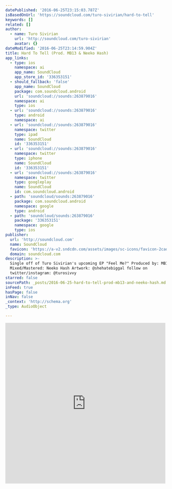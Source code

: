 ```yaml
---
datePublished: '2016-06-25T23:15:03.787Z'
isBasedOnUrl: 'https://soundcloud.com/turo-sivirian/hard-to-tell'
keywords: []
related: []
author:
  - name: Turo Sivirian
    url: 'http://soundcloud.com/turo-sivirian'
    avatar: {}
dateModified: '2016-06-25T23:14:59.904Z'
title: Hard To Tell (Prod. MB13 & Neeko Hash)
app_links:
  - type: ios
    namespace: ai
    app_name: SoundCloud
    app_store_id: '336353151'
  - should_fallback: 'false'
    app_name: SoundCloud
    package: com.soundcloud.android
    url: 'soundcloud://sounds:263879016'
    namespace: ai
    type: ios
  - url: 'soundcloud://sounds:263879016'
    type: android
    namespace: ai
  - url: 'soundcloud://sounds:263879016'
    namespace: twitter
    type: ipad
    name: SoundCloud
    id: '336353151'
  - url: 'soundcloud://sounds:263879016'
    namespace: twitter
    type: iphone
    name: SoundCloud
    id: '336353151'
  - url: 'soundcloud://sounds:263879016'
    namespace: twitter
    type: googleplay
    name: SoundCloud
    id: com.soundcloud.android
  - path: 'soundcloud/sounds:263879016'
    package: com.soundcloud.android
    namespace: google
    type: android
  - path: 'soundcloud/sounds:263879016'
    package: '336353151'
    namespace: google
    type: ios
publisher:
  url: 'http://soundcloud.com'
  name: SoundCloud
  favicon: 'https://a-v2.sndcdn.com/assets/images/sc-icons/favicon-2cadd14b.ico'
  domain: soundcloud.com
description: >-
  Single off of Turo Sivirian's upcoming EP "Feel Me?" Produced by: MB13
  Mixed/Mastered: Neeko Hash Artwork: @shehatebiggal follow on
  twitter/instagram: @turosivvy
starred: false
sourcePath: _posts/2016-06-25-hard-to-tell-prod-mb13-and-neeko-hash.md
inFeed: true
hasPage: false
inNav: false
_context: 'http://schema.org'
_type: AudioObject

---
```

<iframe src="https://cdn.embedly.com/widgets/media.html?src=https%3A%2F%2Fw.soundcloud.com%2Fplayer%2F%3Fvisual%3Dtrue%26url%3Dhttp%253A%252F%252Fapi.soundcloud.com%252Ftracks%252F263879016%26show_artwork%3Dtrue&amp;url=https%3A%2F%2Fsoundcloud.com%2Fturo-sivirian%2Fhard-to-tell&amp;image=http%3A%2F%2Fi1.sndcdn.com%2Fartworks-000162585370-nmiawg-t500x500.jpg&amp;key=b7d04c9b404c499eba89ee7072e1c4f7&amp;type=text%2Fhtml&amp;schema=soundcloud" width="500" height="500" scrolling="no" frameborder="0" allowfullscreen="" style=""></iframe>